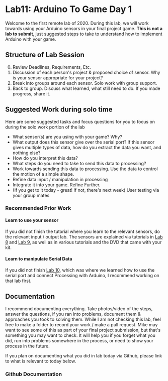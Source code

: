 # Lab11: Arduino To Game Day 1
Welcome to the first remote lab of 2020. 
During this lab, we will work towards using your Arduino sensors in your final project game. 
**This is not a lab to submit**, just suggested steps to take to understand how to implement Arduino with your game. 

## Structure of Lab Session
0. Review Deadlines, Requirements, Etc. 
1. Discussion of each person's project & proposed choice of sensor. Why is your sensor appropriate for your project?
2. Break into groups around each sensor. Solo work with group support. 
3. Back to group. Discuss what learned, what still need to do. If you made progress, share it. 

## Suggested Work during solo time
Here are some suggested tasks and focus questions for you to focus on during the solo work portion of the lab
- What sensor(s) are you using with your game? Why?
- What output does this sensor give over the serial port? If this sensor gives multiple types of data, how do you extract the data you want, and nothing else?
- How do you interpret this data?
- What steps do you need to take to send this data to processing?
- Work towards sending this data to processing. Use the data to control the motion of a simple shape. 
- Refine data input / manipulation in processing
- Integrate it into your game. Refine Further. 
- (If you get to it today - great! If not, there's next week) User testing via your group mates
 
### Recommended Prior Work
#### Learn to use your sensor
If you did not finish the tutorial where you learn to the relevant sensors, do the relevant input / output lab. The sensors are explained via tutorials in [Lab 8](https://github.com/UMaine-NMD-211-Fall-2020/Lab8-GeneralInputSensors) and [Lab 9](https://github.com/UMaine-NMD-211-Fall-2020/Lab9-OutputSensors), as well as in various tutorials and the DVD that came with your kit. 

#### Learn to manipulate Serial Data
If you did not finish [Lab 10](https://github.com/UMaine-NMD-211-Fall-2020/Lab10-ArduinoToProcessing), which was where we learned how to use the serial port and connect Processing with Arduino, I recommend working on that lab first. 

## Documentation
I recommend documenting everything. Take photos/video of the steps, answer the questions, if you ran into problems, document them & approaches you took to solving them.  While I am not checking this lab, feel free to make a folder to record your work / make a pull request. Mike may want to see some of this as part of your final project submission, but that's something you may want to check. It will help you if you forget what you did, run into problems somewhere in the process, or need to show your process in the future. 

If you plan on documenting what you did in lab today via Github, please link to what is relevant to today below. 
### Github Documentation

